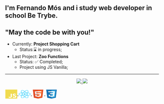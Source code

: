 ## I'm Fernando Mós and i study web developer in school Be Trybe.
## "May the code be with you!" 

- Currently: <strong>Project Shopping Cart</strong> 
  - Status:⌛ in progress;
- Last Project: <strong>Zoo Functions</strong>
  - Status: ✅ Completed;
  - Project using JS Vanilla;

<hr>

<div align="center">
  <a href="https://github.com/FernandoMos92">
  <img height="180em" src="https://github-readme-stats.vercel.app/api?username=FernandoMos92&show_icons=true&theme=merko&include_all_commits=true&count_private=true"/>
  <img height="180em" src="https://github-readme-stats.vercel.app/api/top-langs/?username=FernandoMos92&layout=compact&langs_count=7&theme=merko"/>
</div>
<div style="display: inline_block"><br>
  <img align="center" alt="Mos-Js" height="30" width="40" src="https://raw.githubusercontent.com/devicons/devicon/master/icons/javascript/javascript-plain.svg">
  <img align="center" alt="Mos-React" height="30" width="40" src="https://raw.githubusercontent.com/devicons/devicon/master/icons/react/react-original.svg">
  <img align="center" alt="Mos-HTML" height="30" width="40" src="https://raw.githubusercontent.com/devicons/devicon/master/icons/html5/html5-original.svg">
  <img align="center" alt="Mos-CSS" height="30" width="40" src="https://raw.githubusercontent.com/devicons/devicon/master/icons/css3/css3-original.svg">
</div>
